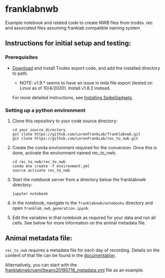 # franklabnwb

Example notebook and related code to create NWB files from trodes .rec and associated files assuming franklab
compatible naming system

## Instructions for initial setup and testing: 

### Prerequisites

- [Download](https://bitbucket.org/mkarlsso/trodes/downloads/) and install Trodes export code, and add the installed directory to path.

    - NOTE: v1.9.* seems to have an issue in mda file export (tested on Linux as of 10/4/2020). Install v1.8.2 instead.

    For more detailed instructions, see [Installing SpikeGadgets](installing_spikegadgets.md).



### Setting up a python environment

1. Clone this repository to your code source directory:
    
    ```
    cd your_source_directory
    git clone https://github.com/LorenFrankLab/franklabnwb.git
    git clone https://github.com/LorenFrankLab/rec_to_nwb.git
    ```

2. Create the conda environment required for the conversion. Once this is done, activate the environment named rec_to_nwb.

    ```
    cd rec_to_nwb/rec_to_nwb
    conda env create -f environment.yml
    source activate rec_to_nwb
    ```

3. Start the notebook server from a directory below the franklabnwb directory:

    ```
    jupyter notebook
    ```

4. In the notebook, navigate to the `franklabnwb/notebooks` directory and open
    `franklab_nwb_generation.ipynb`.

5. Edit the variables in that notebook as required for your data and run all cells. See below for more
information on the animal metadata file.


## Animal metadata file:

`rec_to_nwb` requires a metadata file for each day of recording. Details on the content of that file can
be found in the
[documentation](https://novelaneuro.github.io/rec_to_nwb-docs/README.html#how-to-use-it).

Alternatively, you can start with the [franklabnwb/yaml/beans20190718_metadata.yml](yaml/beans20190718_metadata.yml) file as an example.

